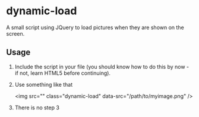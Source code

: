 dynamic-load
============

A small script using JQuery to load pictures when they are shown on the screen.

## Usage

1. Include the script in your file (you should know how to do this by now - if not, learn HTML5 before continuing).
2. Use something like that

    &lt;img src="" class="dynamic-load" data-src="/path/to/myimage.png" /&gt;

3. There is no step 3
